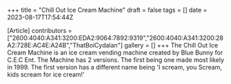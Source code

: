 +++
title = "Chill Out Ice Cream Machine"
draft = false
tags = []
date = 2023-08-17T17:54:44Z

[Article]
contributors = ["2600:4040:A341:3200:EDA2:9064:7892:9319","2600:4040:A341:3200:28A2:728E:AC4E:A24B","ThatBoiCydalan"]
gallery = []
+++
The Chill Out Ice Cream Machine is an ice cream vending machine created by Blue Bunny for C.E.C Ent. The Machine has 2 versions. The first being one made most likely in 1999. The first version has a different name being 'I scream, you Scream, kids scream for ice cream!'